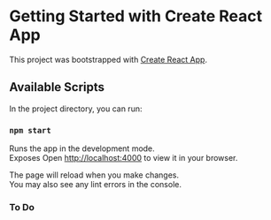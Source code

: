 # Getting Started with Create React App

This project was bootstrapped with [Create React App](https://github.com/facebook/create-react-app).

## Available Scripts

In the project directory, you can run:

### `npm start`

Runs the app in the development mode.\
Exposes
Open [http://localhost:4000](http://localhost:4000) to view it in your browser.

The page will reload when you make changes.\
You may also see any lint errors in the console.

### To Do

